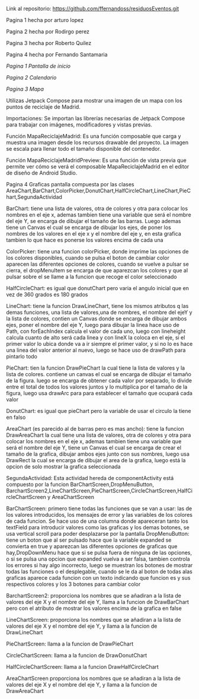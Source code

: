 Link al repositorio: https://github.com/ffernandoss/residuosEventos.git

Pagina 1 hecha por arturo lopez


Pagina 2 hecha por Rodirgo perez


Pagina 3 hecha por Roberto Quilez


Pagina 4 hecha por Fernando Santamaria


*Pagina 1 Pantalla de inicio*

*Pagina 2 Calendario*

*Pagina 3 Mapa*

Utilizas Jetpack Compose para mostrar una imagen de un mapa con los puntos de reciclaje de Madrid.

Importaciones: Se importan las librerías necesarias de Jetpack Compose para trabajar con imágenes, modificadores y vistas previas.

Función MapaReciclajeMadrid: Es una función composable que carga y muestra una imagen desde los recursos drawable del proyecto. La imagen se escala para llenar todo el tamaño disponible del contenedor.

Función MapaReciclajeMadridPreview: Es una función de vista previa que permite ver cómo se verá el composable MapaReciclajeMadrid en el editor de diseño de Android Studio.


Pagina 4 Graficas
pantalla compuesta por las clases AreaChart,BarChart,ColorPicker,DonutChart,HalfCircleChart,LineChart,PieChart,SegundaActividad

BarChart:
tiene una lista de valores, otra de colores y otra para colocar los nombres en el eje x, ademas tambien tiene una variable que será el nombre del eje Y, se encarga de dibujar el tamaño de las barras. Luego ademas tiene un Canvas el cual se encarga de dibujar los ejes, de poner los nombres de los valores en el eje x y el nombre del eje y, en esta grafica tambien lo que hace es ponerse los valores encima de cada una

ColorPicker:
tiene una funcion colorPicker, donde imprime las opciones de los colores disponibles, cuando se pulsa el boton de cambiar color aparecen las diferentes opciones de colores, cuando se vuelve a pulsar se cierra, el dropMenuItem se encarga de que aparezcan los colores y que al pulsar sobre el se llame a la funcion que recoge el color seleccionado

HalfCircleChart:
es igual que donutChart pero varia el angulo inicial que en vez de 360 grados es 180 grados

LineChart:
tiene la funcion DrawLineChart, tiene los mismos atributos q las demas funciones, una lista de valores,una de nombres, el nombre del ejeY y la lista de colores, contien un Canvas donde se encarga de dibujar ambos ejes, poner el nombre del eje Y, luego para dibujar la linea hace uso de Path, con forEachIndex calcula el valor de cada uno, luego con lineheight calcula cuanto de alto será cada linea y con lineX la coloca en el eje, si el primer valor lo ubica donde va a ir siempre el primer valor, y si no lo es hace una linea del valor anterior al nuevo, luego se hace uso de drawPath para pintarlo todo

PieChart:
tien la funcion DrawPieChart la cual tiene la lista de valores y la lista de colores. contiene un canvas el cual se encarga de dibujar el tamaño de la figura. luego se encarga de obtener cada valor por separado, lo divide entre el total de todos los valores juntos y lo multiplica por el tamaño de la figura, luego usa drawArc para para establecer el tamaño que ocupará cada valor

DonutChart:
es igual que pieChart pero la variable de usar el circulo la tiene en falso

AreaChart (es parecido al de barras pero es mas ancho):
tiene la funcion DrawAreaChart la cual tiene una lista de valores, otra de colores y otra para colocar los nombres en el eje x, ademas tambien tiene una variable que será el nombre del eje Y, tiene un Canvas el cual se encarga de crear el tamaño de la grafica, dibujar ambos ejes junto con sus nombres, luego usa DrawRect la cual se encarga de dibujar el area de la grafica, luego está la opcion de solo mostrar la grafica seleccionada


SegundaActividad:
Esta actividad hereda de componentActivity
está compuesto por la funcion BarChartScreen,DropMenuButton, BarchartScreen2,LineChartScreen,PieChartScreen,CircleChartScreen,HalfCircleChartScreen y AreaChartScreen

BarChartScreen:
primero tiene todas las funciones que se van a usar: las de los valores introducidos, los mensajes de error y las variables de los colores de cada funcion.
Se hace uso de una columna donde apareceran tanto los textField para introducir valores como las graficas y los demas botones, se usa vertical scroll para poder desplazarse por la pantalla
DropMenuButton:
tiene un boton que al ser pulsado hace que la variable expanded se convierta en true y aparezcan las diferentes opciones de graficas que hay,DropDownMenu hace que si se pulsa fuera de ninguna de las opciones, o si se pulsa una opcion que expanded vuelva a ser falsa, tambien controla los errores si hay algo incorrecto, luego se muestran los botones de mostrar todas las funciones o el desplegable, cuando se le da al boton de todas alas graficas aparece cada funcion con un texto indicando que funcion es y sus respectivos colores y los 3 botones para cambiar color

BarchartScreen2: proporciona los nombres que se añadiran a la lista de valores del eje X y el nombre del eje Y, llama a la funcion de DrawBarChart pero con el atributo de mostrar los valores encima de la grafica en false

LineChartScreen:
proporciona los nombres que se añadiran a la lista de valores del eje X y el nombre del eje Y, y llama a la funcion de DrawLineChart

PieChartScreen:
llama a la funcion de DrawPieChart

CircleChartScreen:
llama a la funcion de DrawDonutChart

HalfCircleChartScreen:
llama a la funcion DrawHalfCircleChart

AreaChartScreen
proporciona los nombres que se añadiran a la lista de valores del eje X y el nombre del eje Y, y llama a la funcion de DrawAreaChart
